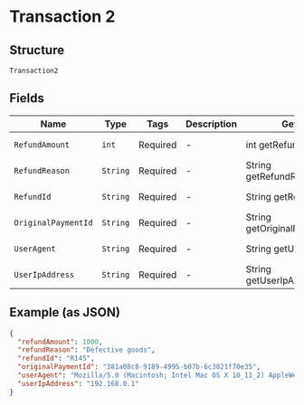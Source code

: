 
# Transaction 2

## Structure

`Transaction2`

## Fields

| Name | Type | Tags | Description | Getter | Setter |
|  --- | --- | --- | --- | --- | --- |
| `RefundAmount` | `int` | Required | - | int getRefundAmount() | setRefundAmount(int refundAmount) |
| `RefundReason` | `String` | Required | - | String getRefundReason() | setRefundReason(String refundReason) |
| `RefundId` | `String` | Required | - | String getRefundId() | setRefundId(String refundId) |
| `OriginalPaymentId` | `String` | Required | - | String getOriginalPaymentId() | setOriginalPaymentId(String originalPaymentId) |
| `UserAgent` | `String` | Required | - | String getUserAgent() | setUserAgent(String userAgent) |
| `UserIpAddress` | `String` | Required | - | String getUserIpAddress() | setUserIpAddress(String userIpAddress) |

## Example (as JSON)

```json
{
  "refundAmount": 1000,
  "refundReason": "Defective goods",
  "refundId": "R145",
  "originalPaymentId": "381a08c8-9189-4995-b07b-6c3821f70e35",
  "userAgent": "Mozilla/5.0 (Macintosh; Intel Mac OS X 10_11_2) AppleWebKit/537.36 (KHTML, like Gecko) Chrome/47.0.2526.106 Safari/537.36",
  "userIpAddress": "192.168.0.1"
}
```

